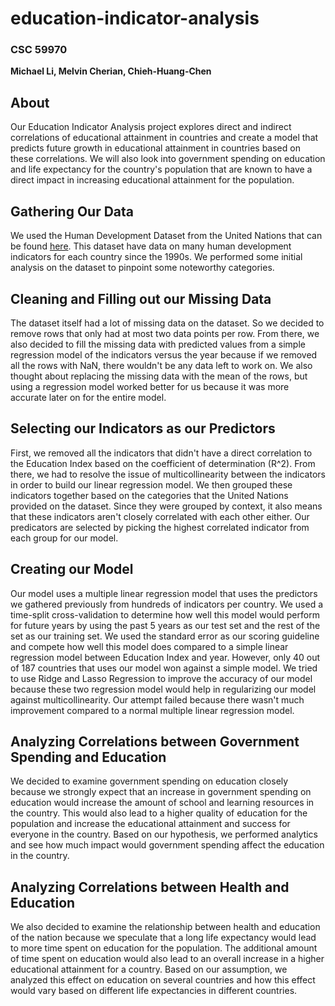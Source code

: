# education-indicator-analysis
### CSC 59970
**Michael Li, Melvin Cherian, Chieh-Huang-Chen**

## About
Our Education Indicator Analysis project explores direct and indirect correlations of educational attainment in countries and create a model that predicts future growth in educational attainment in countries based on these correlations. We will also look into government spending on education and life expectancy for the country's population that are known to have a direct impact in increasing educational attainment for the population.

## Gathering Our Data
We used the Human Development Dataset from the United Nations that can be found [here](hdr.undp.org/en/data). This dataset have data on many human development indicators for each country since the 1990s.
We performed some initial analysis on the dataset to pinpoint some noteworthy categories. 

## Cleaning and Filling out our Missing Data
The dataset itself had a lot of missing data on the dataset. So we decided to remove rows that only had at most two data points per row. From there, we also decided to fill the missing data with predicted values from a simple regression model of the indicators versus the year because if we removed all the rows with NaN, there wouldn't be any data left to work on. We also thought about replacing the missing data with the mean of the rows, but using a regression model worked better for us because it was more accurate later on for the entire model.

## Selecting our Indicators as our Predictors
First, we removed all the indicators that didn't have a direct correlation to the Education Index based on the coefficient of determination (R^2). From there, we had to resolve the issue of multicollinearity between the indicators in order to build our linear regression model. We then grouped these indicators together based on the categories that the United Nations provided on the dataset. Since they were grouped by context, it also means that these indicators aren't closely correlated with each other either. Our predicators are selected by picking the highest correlated indicator from each group for our model.

## Creating our Model
Our model uses a multiple linear regression model that uses the predictors we gathered previously from hundreds of indicators per country. We used a time-split cross-validation to determine how well this model would perform for future years by using the past 5 years as our test set and the rest of the set as our training set. We used the standard error as our scoring guideline and compete how well this model does compared to a simple linear regression model between Education Index and year. However, only 40 out of 187 countries that uses our model won against a simple model. We tried to use Ridge and Lasso Regression to improve the accuracy of our model because these two regression model would help in regularizing our model against multicollinearity. Our attempt failed because there wasn't much improvement compared to a normal multiple linear regression model. 

## Analyzing Correlations between Government Spending and Education
We decided to examine government spending on education closely because we strongly expect that an increase in government spending on education would increase the amount of school and learning resources in the country. This would also lead to a higher quality of education for the population and increase the educational attainment and success for everyone in the country. Based on our hypothesis, we performed analytics and see how much impact would government spending affect the education in the country.

## Analyzing Correlations between Health and Education
We also decided to examine the relationship between health and education of the nation because we speculate that a long life expectancy would lead to more time spent on education for the population. The additional amount of time spent on education would also lead to an overall increase in a higher educational attainment for a country. Based on our assumption, we analyzed this effect on education on several countries and how this effect would vary based on different life expectancies in different countries.
 
